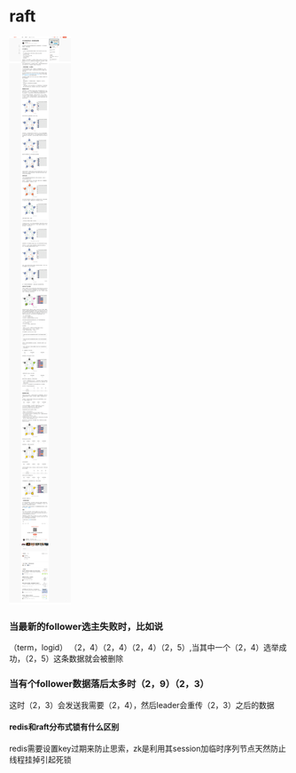 # raft
![image](https://github.com/yincongcyincong/ms/blob/main/image/raft.png)

### 当最新的follower选主失败时，比如说
（term，logid） （2，4）（2，4）（2，4）（2，5）,当其中一个（2，4）选举成功，（2，5）这条数据就会被删除

### 当有个follower数据落后太多时（2，9）（2，3）
这时（2，3）会发送我需要（2，4），然后leader会重传（2，3）之后的数据

#### redis和raft分布式锁有什么区别
redis需要设置key过期来防止思索，zk是利用其session加临时序列节点天然防止线程挂掉引起死锁
